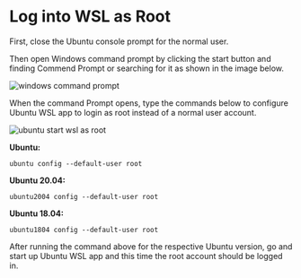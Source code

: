 # Log into WSL as Root

First, close the Ubuntu console prompt for the normal user.

Then open Windows command prompt by clicking the start button and finding Commend Prompt or searching for it as shown in the image below.

![windows command prompt](https://websiteforstudents.com/wp-content/uploads/2021/04/windows-command-prompt.webp)

When the command Prompt opens, type the commands below to configure Ubuntu WSL app to login as root instead of a normal user account.

![ubuntu start wsl as root](https://websiteforstudents.com/wp-content/uploads/2021/06/ubuntu-start-wsl-as-root.webp)

**Ubuntu:**

```
ubuntu config --default-user root
```

**Ubuntu 20.04:**

```
ubuntu2004 config --default-user root
```

**Ubuntu 18.04:**

```
ubuntu1804 config --default-user root
```

After running the command above for the respective Ubuntu version, go and start up Ubuntu WSL app and this time the root account should be logged in.
